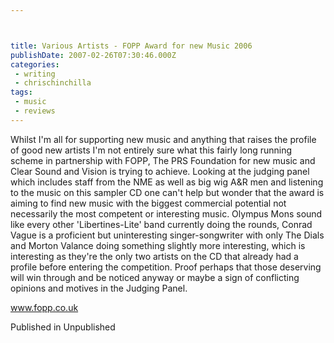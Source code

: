 ```yaml
---



title: Various Artists - FOPP Award for new Music 2006
publishDate: 2007-02-26T07:30:46.000Z
categories:
 - writing
 - chrischinchilla
tags: 
 - music 
 - reviews
---
```


Whilst I'm all for supporting new music and anything that raises the profile of good new artists I'm not entirely sure what this fairly long running scheme in partnership with FOPP, The PRS Foundation for new music and Clear Sound and Vision is trying to achieve. Looking at the judging panel which includes staff from the NME as well as big wig A&R men and listening to the music on this sampler CD one can't help but wonder that the award is aiming to find new music with the biggest commercial potential not necessarily the most competent or interesting music. Olympus Mons sound like every other 'Libertines-Lite' band currently doing the rounds, Conrad Vague is a proficient but uninteresting singer-songwriter with only The Dials and Morton Valance doing something slightly more interesting, which is interesting as they're the only two artists on the CD that already had a profile before entering the competition. Proof perhaps that those deserving will win through and be noticed anyway or maybe a sign of conflicting opinions and motives in the Judging Panel.

<a href=https://www.fopp.co.uk target=_blank>www.fopp.co.uk</a>

Published in Unpublished
